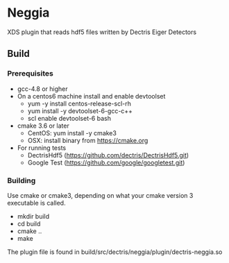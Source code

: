 Neggia
===========

XDS plugin that reads hdf5 files written by Dectris Eiger Detectors

## Build

### Prerequisites
* gcc-4.8 or higher
* On a centos6 machine install and enable devtoolset
  * yum -y install centos-release-scl-rh
  * yum install -y devtoolset-6-gcc-c++
  * scl enable devtoolset-6 bash
* cmake 3.6 or later
  * CentOS: yum install -y cmake3
  * OSX: install binary from https://cmake.org
* For running tests
  * DectrisHdf5 (https://github.com/dectris/DectrisHdf5.git)
  * Google Test (https://github.com/google/googletest.git)

### Building
Use cmake or cmake3, depending on what your cmake version 3 executable is called.
* mkdir build
* cd build
* cmake ..
* make

The plugin file is found in build/src/dectris/neggia/plugin/dectris-neggia.so
